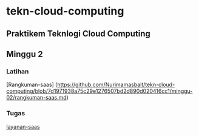 # tekn-cloud-computing
## Praktikem Teknlogi Cloud Computing
## Minggu 2

### Latihan
[Rangkuman-saas] (https://github.com/Nurimamasbait/tekn-cloud-computing/blob/7d1971938a75c29e1276507bd2d890d020416cc1/minggu-02/rangkuman-saas.md)

### Tugas
[layanan-saas](https://github.com/Nurimamasbait/tekn-cloud-computing/blob/0991c00068e93e45f2eae0dbeb712d5fce81c531/minggu-02/layanan-saas.md)

